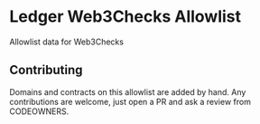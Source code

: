 # Ledger Web3Checks Allowlist

Allowlist data for Web3Checks

## Contributing

Domains and contracts on this allowlist are added by hand. Any contributions are welcome, just open a PR and ask a review from CODEOWNERS.
